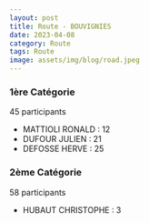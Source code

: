 ```yaml
---
layout: post
title: Route - BOUVIGNIES
date: 2023-04-08
category: Route
tags: Route
image: assets/img/blog/road.jpeg
---
```


### 1ère Catégorie
45 participants
- MATTIOLI RONALD : 12
- DUFOUR JULIEN : 21
- DEFOSSE HERVE : 25

### 2ème Catégorie
58 participants
- HUBAUT CHRISTOPHE : 3
